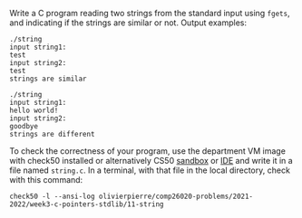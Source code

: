 Write a C program reading two strings from the standard input using `fgets`,
and indicating if the strings are similar or not. Output examples:

```shell
./string
input string1:
test
input string2:
test
strings are similar

./string
input string1:
hello world!
input string2:
goodbye
strings are different
```

To check the correctness of your program, use the department VM image with check50 installed or alternatively CS50 [sandbox](sandbox.cs50.io)
or [IDE](ide.cs50.io) and write it in a file named `string.c`. In a terminal,
with that file in the local directory, check with this command:
```shell
check50 -l --ansi-log olivierpierre/comp26020-problems/2021-2022/week3-c-pointers-stdlib/11-string
```
